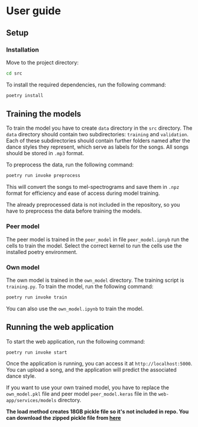 # User guide

## Setup

### Installation

Move to the project directory:

```bash
cd src
```

To install the required dependencies, run the following command:

```bash
poetry install
```

## Training the models

To train the model you have to create `data` directory in the `src` directory. The `data` directory should contain two subdirectories: `training` and `validation`. Each of these subdirectories should contain further folders named after the dance styles they represent, which serve as labels for the songs. All songs should be stored in `.mp3` format.

To preprocess the data, run the following command:

```bash
poetry run invoke preprocess
```

This will convert the songs to mel-spectrograms and save them in `.npz` format for efficiency and ease of access during model training.

The already preprocessed data is not included in the repository, so you have to preprocess the data before training the models.

### Peer model

The peer model is trained in the `peer_model` in file `peer_model.ipnyb` run the cells to train the model. Select the correct kernel to run the cells use the installed poetry environment.

### Own model

The own model is trained in the `own_model` directory. The training script is `training.py`. To train the model, run the following command:

```bash
poetry run invoke train
```

You can also use the `own_model.ipynb` to train the model.

## Running the web application

To start the web application, run the following command:

```bash
poetry run invoke start
```

Once the application is running, you can access it at `http://localhost:5000`. You can upload a song, and the application will predict the associated dance style. 

If you want to use your own trained model, you have to replace the `own_model.pkl` file and peer model `peer_model.keras` file in the `web-app/services/models` directory.

**The load method creates 18GB pickle file so it's not included in repo. You can download the zipped pickle file from [here](https://helsinkifi-my.sharepoint.com/:u:/g/personal/niilokur_ad_helsinki_fi/EVfZm8Qs1ExDmbV47-hwz9oBd5UILtEQJIDiWKMsfOpTGw?e=JCIgcS)**
